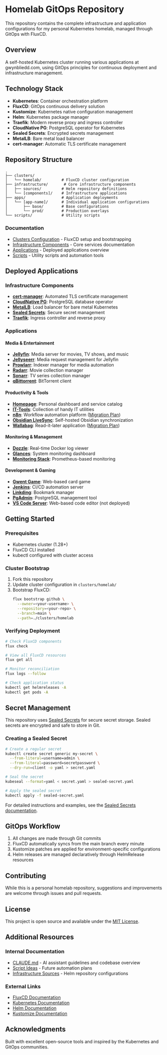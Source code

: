# Homelab GitOps Repository

This repository contains the complete infrastructure and application configurations for my personal Kubernetes homelab, managed through GitOps with FluxCD.

## Overview

A self-hosted Kubernetes cluster running various applications at gwynbliedd.com, using GitOps principles for continuous deployment and infrastructure management.

## Technology Stack

- **Kubernetes**: Container orchestration platform
- **FluxCD**: GitOps continuous delivery solution
- **Kustomize**: Kubernetes native configuration management
- **Helm**: Kubernetes package manager
- **Traefik**: Modern reverse proxy and ingress controller
- **CloudNative PG**: PostgreSQL operator for Kubernetes
- **Sealed Secrets**: Encrypted secrets management
- **MetalLB**: Bare metal load balancer
- **cert-manager**: Automatic TLS certificate management

## Repository Structure

```
.
├── clusters/
│   └── homelab/         # FluxCD cluster configuration
├── infrastructure/       # Core infrastructure components
│   ├── sources/         # Helm repository definitions
│   └── [components]/    # Infrastructure applications
├── apps/                # Application deployments
│   └── [app-name]/      # Individual application configurations
│       ├── base/        # Base configurations
│       └── prod/        # Production overlays
└── scripts/             # Utility scripts
```

### Documentation

- [Clusters Configuration](./clusters/README.md) - FluxCD setup and bootstrapping
- [Infrastructure Components](./infrastructure/README.md) - Core services documentation
- [Applications](./apps/README.md) - Deployed applications overview
- [Scripts](./scripts/README.md) - Utility scripts and automation tools

## Deployed Applications

### Infrastructure Components
- **[cert-manager](./infrastructure/cert-manager/README.md)**: Automated TLS certificate management
- **[CloudNative PG](./infrastructure/cnpg/README.md)**: PostgreSQL database operator
- **[MetalLB](./infrastructure/metallb/README.md)**: Load balancer for bare metal Kubernetes
- **[Sealed Secrets](./infrastructure/sealed-secrets/README.md)**: Secure secret management
- **[Traefik](./apps/traefik/README.md)**: Ingress controller and reverse proxy

### Applications

#### Media & Entertainment
- **[Jellyfin](./apps/jellyfin/README.md)**: Media server for movies, TV shows, and music
- **[Jellyseerr](./apps/jellyseerr/README.md)**: Media request management for Jellyfin
- **[Prowlarr](./apps/prowlarr/README.md)**: Indexer manager for media automation
- **[Radarr](./apps/radarr/README.md)**: Movie collection manager
- **[Sonarr](./apps/sonarr/README.md)**: TV series collection manager
- **[qBittorrent](./apps/qbittorrent/README.md)**: BitTorrent client

#### Productivity & Tools
- **[Homepage](./apps/homepage/README.md)**: Personal dashboard and service catalog
- **[IT-Tools](./apps/it-tools/README.md)**: Collection of handy IT utilities
- **[n8n](./apps/n8n/README.md)**: Workflow automation platform ([Migration Plan](./apps/n8n/CLAUDE.md))
- **[Obsidian LiveSync](./apps/obsidian/README.md)**: Self-hosted Obsidian synchronization
- **[Wallabag](./apps/wallabag/README.md)**: Read-it-later application ([Migration Plan](./apps/wallabag/CLAUDE.md))

#### Monitoring & Management
- **[Dozzle](./apps/dozzle/README.md)**: Real-time Docker log viewer
- **[Glances](./apps/glances/README.md)**: System monitoring dashboard
- **[Monitoring Stack](./apps/monitoring/README.md)**: Prometheus-based monitoring

#### Development & Gaming
- **[Gwent Game](./apps/gwent-game/README.md)**: Web-based card game
- **[Jenkins](./apps/jenkins/README.md)**: CI/CD automation server
- **[Linkding](./apps/linkding/README.md)**: Bookmark manager
- **[PgAdmin](./apps/pgadmin/README.md)**: PostgreSQL management tool
- **[VS Code Server](./apps/vscode/README.md)**: Web-based code editor (not deployed)

## Getting Started

### Prerequisites
- Kubernetes cluster (1.28+)
- FluxCD CLI installed
- kubectl configured with cluster access

### Cluster Bootstrap

1. Fork this repository
2. Update cluster configuration in `clusters/homelab/`
3. Bootstrap FluxCD:
   ```bash
   flux bootstrap github \
     --owner=<your-username> \
     --repository=<your-repo> \
     --branch=main \
     --path=./clusters/homelab
   ```

### Verifying Deployment

```bash
# Check FluxCD components
flux check

# View all FluxCD resources
flux get all

# Monitor reconciliation
flux logs --follow

# Check application status
kubectl get helmreleases -A
kubectl get pods -A
```

## Secret Management

This repository uses [Sealed Secrets](./infrastructure/sealed-secrets/README.md) for secure secret storage. Sealed secrets are encrypted and safe to store in Git.

### Creating a Sealed Secret

```bash
# Create a regular secret
kubectl create secret generic my-secret \
  --from-literal=username=admin \
  --from-literal=password=secretpassword \
  --dry-run=client -o yaml > secret.yaml

# Seal the secret
kubeseal --format=yaml < secret.yaml > sealed-secret.yaml

# Apply the sealed secret
kubectl apply -f sealed-secret.yaml
```

For detailed instructions and examples, see the [Sealed Secrets documentation](./infrastructure/sealed-secrets/README.md).

## GitOps Workflow

1. All changes are made through Git commits
2. FluxCD automatically syncs from the main branch every minute
3. Kustomize patches are applied for environment-specific configurations
4. Helm releases are managed declaratively through HelmRelease resources

## Contributing

While this is a personal homelab repository, suggestions and improvements are welcome through issues and pull requests.

## License

This project is open source and available under the [MIT License](LICENSE).

## Additional Resources

### Internal Documentation
- [CLAUDE.md](./CLAUDE.md) - AI assistant guidelines and codebase overview
- [Script Ideas](./scripts/CLAUDE.md) - Future automation plans
- [Infrastructure Sources](./infrastructure/sources/) - Helm repository configurations

### External Links
- [FluxCD Documentation](https://fluxcd.io/)
- [Kubernetes Documentation](https://kubernetes.io/docs/)
- [Helm Documentation](https://helm.sh/docs/)
- [Kustomize Documentation](https://kustomize.io/)

## Acknowledgments

Built with excellent open-source tools and inspired by the Kubernetes and GitOps communities.
